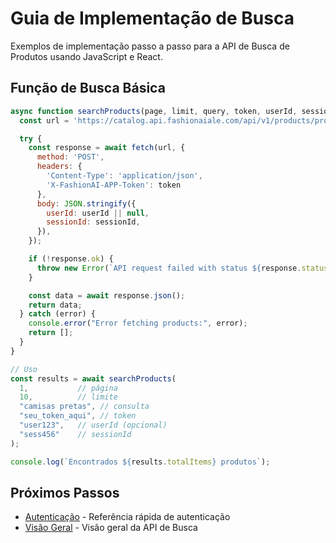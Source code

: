 # Guia de Implementação de Busca

Exemplos de implementação passo a passo para a API de Busca de Produtos usando JavaScript e React.

## Função de Busca Básica

```javascript
async function searchProducts(page, limit, query, token, userId, sessionId) {
  const url = 'https://catalog.api.fashionaiale.com/api/v1/products/protected/search?page={page}&limit={limit}&query={query}';

  try {
    const response = await fetch(url, {
      method: 'POST',
      headers: {
        'Content-Type': 'application/json',
        'X-FashionAI-APP-Token': token
      },
      body: JSON.stringify({
        userId: userId || null,
        sessionId: sessionId,
      }),
    });

    if (!response.ok) {
      throw new Error(`API request failed with status ${response.status}`);
    }

    const data = await response.json();
    return data;
  } catch (error) {
    console.error("Error fetching products:", error);
    return [];
  }
}

// Uso
const results = await searchProducts(
  1,           // página
  10,          // limite
  "camisas pretas", // consulta
  "seu_token_aqui", // token
  "user123",   // userId (opcional)
  "sess456"    // sessionId
);

console.log(`Encontrados ${results.totalItems} produtos`);
```

## Próximos Passos

- [Autenticação](../authentication) - Referência rápida de autenticação
- [Visão Geral](./overview) - Visão geral da API de Busca
